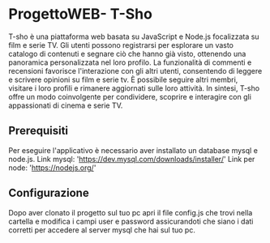 # ProgettoWEB- T-Sho

T-sho è una piattaforma web basata su JavaScript e Node.js focalizzata su film e serie TV. 
Gli utenti possono registrarsi per esplorare un vasto catalogo di contenuti e segnare ciò che hanno già visto, ottenendo una panoramica personalizzata nel loro profilo. La funzionalità di commenti e recensioni favorisce l'interazione con gli altri utenti, consentendo di leggere e scrivere opinioni su film e serie tv. 
È possibile seguire altri membri, visitare i loro profili e rimanere aggiornati sulle loro attività. In sintesi, T-sho offre un modo coinvolgente per condividere, scoprire e interagire con gli appassionati di cinema e serie TV.


## Prerequisiti
Per eseguire l'applicativo è necessario aver installato un database mysql e node.js. 
Link mysql: 'https://dev.mysql.com/downloads/installer/' 
Link per node: 'https://nodejs.org/'

## Configurazione

Dopo aver clonato il progetto sul tuo pc apri il file config.js che trovi nella cartella e modifica i campi user e password assicurandoti che siano i dati corretti per accedere al server mysql che hai sul tuo pc.
